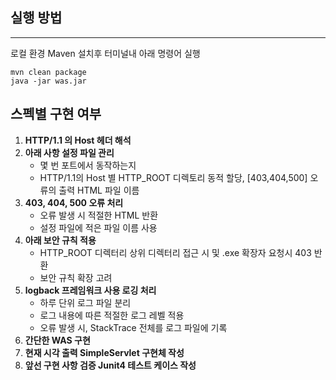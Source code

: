##  실행 방법

---
로컬 환경 Maven 설치후 터미널내 아래 명령어 실행
```
mvn clean package
java -jar was.jar
```
## 스펙별 구현 여부
1. **HTTP/1.1 의 Host 헤더 해석**
2. **아래 사항 설정 파일 관리**
    - 몇 번 포트에서 동작하는지
    - HTTP/1.1의 Host 별 HTTP_ROOT 디렉토리 동적 할당, [403,404,500] 오류의 출력 HTML 파일 이름
3. **403, 404, 500 오류 처리**
    - 오류 발생 시 적절한 HTML 반환
    - 설정 파일에 적은 파일 이름 사용
4. **아래 보안 규칙 적용**
    - HTTP_ROOT 디렉터리 상위 디렉터리 접근 시 및 .exe 확장자 요청시 403 반환
    - 보안 규칙 확장 고려
5. **logback 프레임워크 사용 로깅 처리**
    - 하루 단위 로그 파일 분리
    - 로그 내용에 따른 적절한 로그 레벨 적용
    - 오류 발생 시, StackTrace 전체를 로그 파일에 기록
6. **간단한 WAS 구현**
7. **현재 시각 출력 SimpleServlet 구현체 작성**
8. **앞선 구현 사항 검증 Junit4 테스트 케이스 작성**